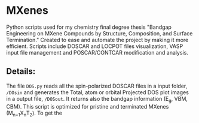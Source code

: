 # MXenes
Python scripts used for my chemistry final degree thesis "Bandgap Engineering on MXene Compounds by Structure, Composition, and Surface Termination."
Created to ease and automate the project by making it more efficient. Scripts include DOSCAR and LOCPOT files visualization, VASP input file management and POSCAR/CONTCAR modification and analysis.

## Details:
The file `DOS.py` reads all the spin-polarized DOSCAR files in a input folder, `/DOsin` and generates the Total, atom or orbital Projected DOS plot images in a output file, `/DOSout`. It returns also the bandgap information (E<sub>g</sub>, VBM, CBM). This script is optimized for pristine and terminated MXenes (M<sub>n+1</sub>X<sub>n</sub>T<sub>2</sub>). To get the 
